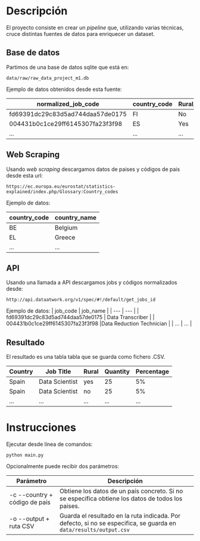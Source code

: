 # Descripción
El proyecto consiste en crear un *pipeline* que, utilizando varias técnicas, cruce distintas fuentes de datos para enriquecer un dataset.

## Base de datos
Partimos de una base de datos sqlite que está en:

`data/raw/raw_data_project_m1.db`

Ejemplo de datos obtenidos desde esta fuente:

| normalized_job_code | country_code | Rural_Area | Quantity | Percentage |
| --- | --- | --- | --- | --- |
| fd69391dc29c83d5ad744daa57de0175 | FI | No | 1 | 0.02 |
| 004431b0c1ce29ff6145307fa23f3f98 | ES | Yes | 4 | 0.07 |
| ... | ... | ... | ... | ... |

## Web Scraping
Usando *web scraping* descargamos datos de paises y códigos de pais desde esta url:

`https://ec.europa.eu/eurostat/statistics-explained/index.php/Glossary:Country_codes`

Ejemplo de datos:

| country_code | country_name |
| --- | --- |
| BE  | Belgium |
| EL | Greece |
| ... | ... |

## API
Usando una llamada a API descargamos jobs y códigos normalizados desde:

`http://api.dataatwork.org/v1/spec/#!/default/get_jobs_id`

Ejemplo de datos:
| job_code | job_name |
| --- | --- |
| fd69391dc29c83d5ad744daa57de0175 | Data Transcriber |
| 004431b0c1ce29ff6145307fa23f3f98 |Data Reduction Technician |
| ... | ... |

## Resultado
El resultado es una tabla tabla que se guarda como fichero .CSV.

| Country | Job Title | Rural | Quantity | Percentage |
| --- | --- | --- | --- | --- |
| Spain | Data Scientist | yes | 25 | 5% |
| Spain | Data Scientist | no | 25 | 5% |
| ... | ... | ... | ... | ... |


# Instrucciones
Ejecutar desde línea de comandos:

`python main.py`

Opcionalmente puede recibir dos parámetros:

| Parámetro | Descripción |
| --- | --- |
| -c --country + código de país | Obtiene los datos de un país concreto. Si no se especifica obtiene los datos de todos los paises. |
| -o --output + ruta CSV | Guarda el resultado en la ruta indicada. Por defecto, si no se especifica, se guarda en `data/results/output.csv` |
